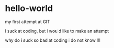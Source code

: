 # hello-world
my first attempt at GIT

i suck at coding, but i would like to make an attempt   

why do i suck so bad at coding i do not know !!!
